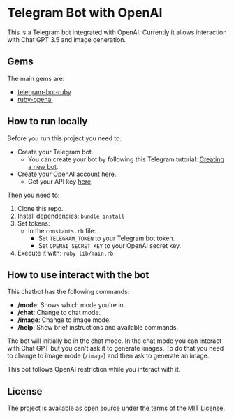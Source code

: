 # Telegram Bot with OpenAI

This is a Telegram bot integrated with OpenAI. Currently it allows interaction with Chat GPT 3.5 and image generation.

## Gems

The main gems are:

- [telegram-bot-ruby](https://github.com/atipugin/telegram-bot-ruby)
- [ruby-openai](https://github.com/alexrudall/ruby-openai)

## How to run locally

Before you run this project you need to:

- Create your Telegram bot.
  - You can create your bot by following this Telegram tutorial: [Creating a new bot](https://core.telegram.org/bots/features#creating-a-new-bot).
- Create your OpenAI account [here](https://auth0.openai.com/u/signup/identifier?state=hKFo2SBVNzIza29xR1NBR2FpNDcxTkVZbW5pZjZzQkdXdzhkU6Fur3VuaXZlcnNhbC1sb2dpbqN0aWTZIFRPdENCNWloUUg2OU1FLWdTTUdueFJyLU1KbjVicVFUo2NpZNkgRFJpdnNubTJNdTQyVDNLT3BxZHR3QjNOWXZpSFl6d0Q).
  - Get your API key [here](https://beta.openai.com/account/api-keys).

Then you need to:

1. Clone this repo.
2. Install dependencies: `bundle install`
3. Set tokens:
    - In the `constants.rb` file:
      - Set `TELEGRAM_TOKEN` to your Telegram bot token.
      - Set `OPENAI_SECRET_KEY` to your OpenAI secret key.
4. Execute it with: `ruby lib/main.rb`

## How to use interact with the bot

This chatbot has the following commands:

- **/mode**: Shows which mode you're in.
- **/chat**: Change to chat mode.
- **/image**: Change to image mode.
- **/help**: Show brief instructions and available commands.

The bot will initially be in the chat mode.
In the chat mode you can interact with Chat GPT but you can't ask it to generate images.
To do that you need to change to image mode (`/image`) and then ask to generate an image.

This bot follows OpenAI restriction while you interact with it.

## License

The project is available as open source under the terms of the [MIT License](https://opensource.org/license/mit/).